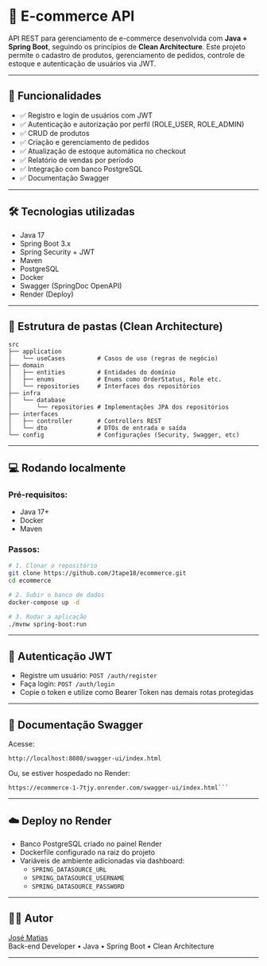 # 🛒 E-commerce API

API REST para gerenciamento de e-commerce desenvolvida com **Java + Spring Boot**, seguindo os princípios de **Clean Architecture**. Este projeto permite o cadastro de produtos, gerenciamento de pedidos, controle de estoque e autenticação de usuários via JWT.

---

## 🚀 Funcionalidades

- ✅ Registro e login de usuários com JWT
- ✅ Autenticação e autorização por perfil (ROLE_USER, ROLE_ADMIN)
- ✅ CRUD de produtos
- ✅ Criação e gerenciamento de pedidos
- ✅ Atualização de estoque automática no checkout
- ✅ Relatório de vendas por período
- ✅ Integração com banco PostgreSQL
- ✅ Documentação Swagger

---

## 🛠️ Tecnologias utilizadas

- Java 17
- Spring Boot 3.x
- Spring Security + JWT
- Maven
- PostgreSQL
- Docker
- Swagger (SpringDoc OpenAPI)
- Render (Deploy)

---

## 📁 Estrutura de pastas (Clean Architecture)

```
src
├── application
│   └── useCases         # Casos de uso (regras de negócio)
├── domain
│   ├── entities         # Entidades do domínio
│   ├── enums            # Enums como OrderStatus, Role etc.
│   └── repositories     # Interfaces dos repositórios
├── infra
│   └── database
│       └── repositories # Implementações JPA dos repositórios
├── interfaces
│   ├── controller       # Controllers REST
│   └── dto              # DTOs de entrada e saída
└── config               # Configurações (Security, Swagger, etc)
```

---

## 💻 Rodando localmente

### Pré-requisitos:
- Java 17+
- Docker
- Maven

### Passos:

```bash
# 1. Clonar o repositório
git clone https://github.com/Jtape18/ecommerce.git
cd ecommerce

# 2. Subir o banco de dados
docker-compose up -d

# 3. Rodar a aplicação
./mvnw spring-boot:run
```

---

## 🔐 Autenticação JWT

- Registre um usuário: `POST /auth/register`
- Faça login: `POST /auth/login`
- Copie o token e utilize como Bearer Token nas demais rotas protegidas

---

## 📄 Documentação Swagger

Acesse:

```
http://localhost:8080/swagger-ui/index.html
```

Ou, se estiver hospedado no Render:

```
https://ecommerce-1-7tjy.onrender.com/swagger-ui/index.html```
```
---

## ☁️ Deploy no Render

- Banco PostgreSQL criado no painel Render
- Dockerfile configurado na raiz do projeto
- Variáveis de ambiente adicionadas via dashboard:
    - `SPRING_DATASOURCE_URL`
    - `SPRING_DATASOURCE_USERNAME`
    - `SPRING_DATASOURCE_PASSWORD`

---



## 🧑‍💻 Autor

[José Matias](https://www.linkedin.com/in/jtape18/)  
Back-end Developer • Java • Spring Boot • Clean Architecture

---